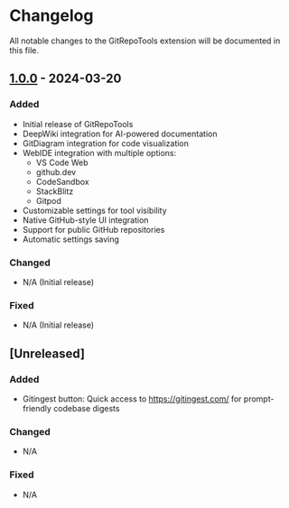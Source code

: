 # Changelog

All notable changes to the GitRepoTools extension will be documented in this file.

## [1.0.0] - 2024-03-20

### Added
- Initial release of GitRepoTools
- DeepWiki integration for AI-powered documentation
- GitDiagram integration for code visualization
- WebIDE integration with multiple options:
  - VS Code Web
  - github.dev
  - CodeSandbox
  - StackBlitz
  - Gitpod
- Customizable settings for tool visibility
- Native GitHub-style UI integration
- Support for public GitHub repositories
- Automatic settings saving

### Changed
- N/A (Initial release)

### Fixed
- N/A (Initial release)

## [Unreleased]

### Added
- Gitingest button: Quick access to https://gitingest.com/ for prompt-friendly codebase digests

### Changed
- N/A

### Fixed
- N/A

[1.0.0]: https://github.com/rohit-wadhwa/git-repo-tools/releases/tag/v1.0.0 